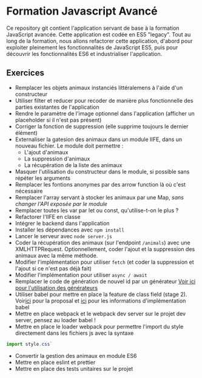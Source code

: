 # Formation Javascript Avancé

Ce repository git contient l'application servant de base à la formation JavaScript avancée.
Cette application est codée en ES5 "legacy".
Tout au long de la formation, nous allons refactorer cette application, d'abord pour exploiter pleinement les fonctionnalités de JavaScript ES5, puis pour découvrir les fonctionnalités ES6 et industrialiser l'application.


## Exercices
* Remplacer les objets animaux instanciés littéralemens à l'aide d'un constructeur
* Utiliser filter et reducer pour recoder de manière plus fonctionnelle des parties existantes de l'application
* Rendre le paramètre de l'image optionnel dans l'application (afficher un placeholder si il n'est pas présent)
* Corriger la fonction de suppression (elle supprime toujours le dernier élément)
* Externaliser la gatesion des animaux dans un module IIFE, dans un nouveau fichier. Le module doit permettre :
  * L'ajout d'animaux
  * La suppression d'animaux
  * La récupération de la liste des animaux
* Masquer l'utilisation du constructeur dans le module, si possible sans répéter les arguments
* Remplacer les fontions anonymes par des arrow function là où c'est nécessaire
* Remplacer l'array servant à stocker les animaux par une Map, _sans changer l'API exposée par le module_
* Remplacer toutes les var par let ou const, qu'utilise-t-on le plus ?
* Refactorer l'IIFE en classe
* Intégrer le backend dans l'application
 * Installer les dépendances avec `npm install`
 * Lancer le serveur avec `node server.js`
 * Coder la récupération des animaux (sur l'endpoint `/animals`) avec une XMLHTTPRequest. Optionnellement, coder l'ajout et la suppression des animaux avec la même méthode.
 * Modifier l'implémentation pour utiliser `fetch` (et coder la suppression et l'ajout si ce n'est pas déjà fait)
 * Modifier l'implémentation pour utiliser `async / await`
* Remplacer le code de génération de nouvel id par un générateur [Voir ici pour l'utilisation des générateurs](https://developer.mozilla.org/fr/docs/Web/JavaScript/Reference/Instructions/function*)
* Utiliser babel pour mettre en place la feature de class field (stage 2). Voir[ici](https://github.com/tc39/proposal-class-public-fields) pour la proposal et [ici](https://babeljs.io/docs/plugins/transform-class-properties/) pour les informations d'implémentation babel
* Mettre en place webpack et le webpack dev server sur le projet dev server, pensez au loader babel !
* Mettre en place le loader webpack pour permettre l'import du style directement dans les fichiers js avec la syntaxe
```js
import style.css`
```
* Convertir la gestion des animaux en module ES6
* Mettre en place eslint et prettier
* Mettre en place des tests unitaires sur le projet

